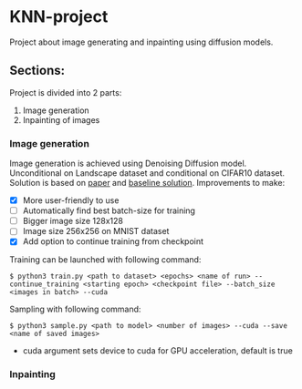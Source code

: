 # KNN-project
Project about image generating and inpainting using diffusion models.

## Sections:
Project is divided into 2 parts:

1. Image generation
2. Inpainting of images

### Image generation

Image generation is achieved using Denoising Diffusion model. Unconditional on Landscape dataset and conditional on CIFAR10 dataset. Solution is based on
[paper](https://arxiv.org/pdf/2006.11239.pdf) and [baseline solution](https://github.com/dome272/Diffusion-Models-pytorch). Improvements to make:
  - [x] More user-friendly to use
  - [ ] Automatically find best batch-size for training
  - [ ] Bigger image size 128x128
  - [ ] Image size 256x256 on MNIST dataset
  - [x] Add option to continue training from checkpoint

Training can be launched with following command:

    $ python3 train.py <path to dataset> <epochs> <name of run> --continue_training <starting epoch> <checkpoint file> --batch_size <images in batch> --cuda

Sampling with following command:

    $ python3 sample.py <path to model> <number of images> --cuda --save <name of saved images>

- cuda argument sets device to cuda for GPU acceleration, default is true

### Inpainting

